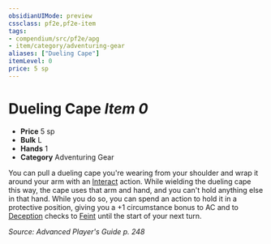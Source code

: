 ```yaml
---
obsidianUIMode: preview
cssclass: pf2e,pf2e-item
tags:
- compendium/src/pf2e/apg
- item/category/adventuring-gear
aliases: ["Dueling Cape"]
itemLevel: 0
price: 5 sp
---
```

# Dueling Cape *Item 0*  

- **Price** 5 sp
- **Bulk** L
- **Hands** 1
- **Category** Adventuring Gear

You can pull a dueling cape you're wearing from your shoulder and wrap it around your arm with an [Interact](../../../rules/actions/interact.md) action. While wielding the dueling cape this way, the cape uses that arm and hand, and you can't hold anything else in that hand. While you do so, you can spend an action to hold it in a protective position, giving you a +1 circumstance bonus to AC and to [Deception](../../skills.md#Deception) checks to [Feint](../../../rules/actions/feint.md) until the start of your next turn.

*Source: Advanced Player's Guide p. 248*